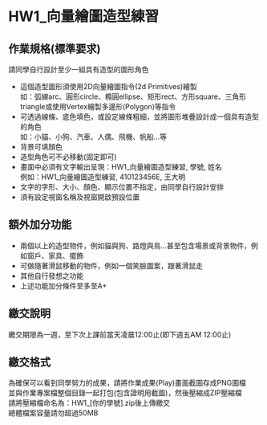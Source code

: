 # HW1_向量繪圖造型練習
## 作業規格(標準要求)
請同學自行設計至少一組具有造型的圖形角色  
- 這個造型圖形須使用2D向量繪圖指令(2d Primitives)繪製  
如：弧線arc、圓形circle、橢圓ellipse、矩形rect、方形square、三角形triangle或使用Vertex繪製多邊形(Polygon)等指令  
- 可透過線條、底色填色，或設定線條粗細，並將圖形堆疊設計成一個具有造型的角色  
如：小貓、小狗、汽車、人偶、飛機、帆船...等  
- 背景可填顏色  
- 造型角色可不必移動(固定即可)  
- 畫面中必須有文字輸出呈現：HW1_向量繪圖造型練習, 學號,  姓名  
例如：HW1_向量繪圖造型練習, 410123456E, 王大明  
- 文字的字形、大小、顏色、顯示位置不指定，由同學自行設計安排  
- 須有設定視窗名稱及視窗開啟預設位置  

## 額外加分功能
- 兩個以上的造型物件，例如貓與狗、路燈與鳥...甚至包含場景或背景物件，例如窗戶、家具、擺飾  
- 可做隨著滑鼠移動的物件，例如一個笑臉圖案，跟著滑鼠走  
- 其他自行發想之功能  
- 上述功能加分條件至多至A+  

## 繳交說明
繳交期限為一週，至下次上課前當天凌晨12:00止(即下週五AM 12:00止)  

## 繳交格式
為確保可以看到同學努力的成果，請將作業成果(Play)畫面截圖存成PNG圖檔  
並與作業專案檔整個目錄一起打包(包含證明用截圖)，然後壓縮成ZIP壓縮檔  
請將壓縮檔命名為：HW1_[你的學號].zip後上傳繳交  
總體檔案容量請勿超過50MB